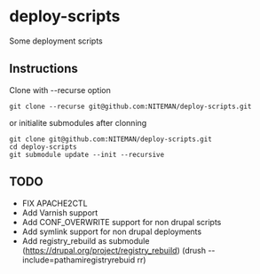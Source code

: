 deploy-scripts
==============

Some deployment scripts

Instructions
------------
Clone with --recurse option

    git clone --recurse git@github.com:NITEMAN/deploy-scripts.git

or initialite submodules after clonning

    git clone git@github.com:NITEMAN/deploy-scripts.git
    cd deploy-scripts
    git submodule update --init --recursive

TODO
----

* FIX APACHE2CTL
* Add Varnish support
* Add CONF_OVERWRITE support for non drupal scripts
* Add symlink support for non drupal deployments
* Add registry_rebuild as submodule (https://drupal.org/project/registry_rebuild) (drush --include=pathamiregistryrebuid rr)
